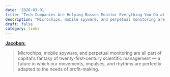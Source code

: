 ```yaml
---
date: '2020-03-01'
title: 'Tech Companies Are Helping Bosses Monitor Everything You Do at Work'
description: "Microchips, mobile spyware, and perpetual monitoring are all part of capital's fantasy of twenty-first-century scientific management — a future in which our movements, impulses, and rhythms are perfectly adapted to the needs of profit-making."
draft: false
category: links
---
```


**[Jacobon:](https://jacobinmag.com/2020/03/tech-companies-bosses-monitoring-surveillance-workers-technology/)**

> Microchips, mobile spyware, and perpetual monitoring are all part of capital's fantasy of twenty-first-century scientific management — a future in which our movements, impulses, and rhythms are perfectly adapted to the needs of profit-making.<!-- excerpt -->
